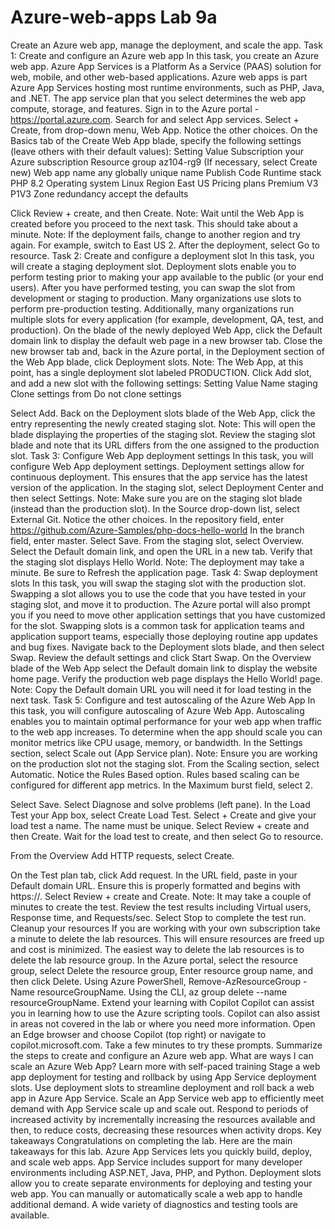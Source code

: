 # Azure-web-apps Lab 9a
Create an Azure web app, manage the deployment, and scale the app.
Task 1: Create and configure an Azure web app
In this task, you create an Azure web app. Azure App Services is a Platform As a Service (PAAS) solution for web, mobile, and other web-based applications. Azure web apps is part Azure App Services hosting most runtime environments, such as PHP, Java, and .NET. The app service plan that you select determines the web app compute, storage, and features.
Sign in to the Azure portal - https://portal.azure.com.
Search for and select App services.
Select + Create, from drop-down menu, Web App. Notice the other choices.
On the Basics tab of the Create Web App blade, specify the following settings (leave others with their default values):
Setting
Value
Subscription
your Azure subscription
Resource group
az104-rg9 (If necessary, select Create new)
Web app name
any globally unique name
Publish
Code
Runtime stack
PHP 8.2
Operating system
Linux
Region
East US
Pricing plans
Premium V3 P1V3
Zone redundancy
accept the defaults

Click Review + create, and then Create.
Note: Wait until the Web App is created before you proceed to the next task. This should take about a minute.
Note: If the deployment fails, change to another region and try again. For example, switch to East US 2.
After the deployment, select Go to resource.
Task 2: Create and configure a deployment slot
In this task, you will create a staging deployment slot. Deployment slots enable you to perform testing prior to making your app available to the public (or your end users). After you have performed testing, you can swap the slot from development or staging to production. Many organizations use slots to perform pre-production testing. Additionally, many organizations run multiple slots for every application (for example, development, QA, test, and production).
On the blade of the newly deployed Web App, click the Default domain link to display the default web page in a new browser tab.
Close the new browser tab and, back in the Azure portal, in the Deployment section of the Web App blade, click Deployment slots.
Note: The Web App, at this point, has a single deployment slot labeled PRODUCTION.
Click Add slot, and add a new slot with the following settings:
Setting
Value
Name
staging
Clone settings from
Do not clone settings

Select Add.
Back on the Deployment slots blade of the Web App, click the entry representing the newly created staging slot.
Note: This will open the blade displaying the properties of the staging slot.
Review the staging slot blade and note that its URL differs from the one assigned to the production slot.
Task 3: Configure Web App deployment settings
In this task, you will configure Web App deployment settings. Deployment settings allow for continuous deployment. This ensures that the app service has the latest version of the application.
In the staging slot, select Deployment Center and then select Settings.
Note: Make sure you are on the staging slot blade (instead than the production slot).
In the Source drop-down list, select External Git. Notice the other choices.
In the repository field, enter https://github.com/Azure-Samples/php-docs-hello-world
In the branch field, enter master.
Select Save.
From the staging slot, select Overview.
Select the Default domain link, and open the URL in a new tab.
Verify that the staging slot displays Hello World.
Note: The deployment may take a minute. Be sure to Refresh the application page.
Task 4: Swap deployment slots
In this task, you will swap the staging slot with the production slot. Swapping a slot allows you to use the code that you have tested in your staging slot, and move it to production. The Azure portal will also prompt you if you need to move other application settings that you have customized for the slot. Swapping slots is a common task for application teams and application support teams, especially those deploying routine app updates and bug fixes.
Navigate back to the Deployment slots blade, and then select Swap.
Review the default settings and click Start Swap.
On the Overview blade of the Web App select the Default domain link to display the website home page.
Verify the production web page displays the Hello World! page.
Note: Copy the Default domain URL you will need it for load testing in the next task.
Task 5: Configure and test autoscaling of the Azure Web App
In this task, you will configure autoscaling of Azure Web App. Autoscaling enables you to maintain optimal performance for your web app when traffic to the web app increases. To determine when the app should scale you can monitor metrics like CPU usage, memory, or bandwidth.
In the Settings section, select Scale out (App Service plan).
Note: Ensure you are working on the production slot not the staging slot.
From the Scaling section, select Automatic. Notice the Rules Based option. Rules based scaling can be configured for different app metrics.
In the Maximum burst field, select 2.

Select Save.
Select Diagnose and solve problems (left pane).
In the Load Test your App box, select Create Load Test.
Select + Create and give your load test a name. The name must be unique.
Select Review + create and then Create.
Wait for the load test to create, and then select Go to resource.


From the Overview
Add HTTP requests, select Create.


On the Test plan tab, click Add request. In the URL field, paste in your Default domain URL. Ensure this is properly formatted and begins with https://.
Select Review + create and Create.
Note: It may take a couple of minutes to create the test.
Review the test results including Virtual users, Response time, and Requests/sec.
Select Stop to complete the test run.
Cleanup your resources
If you are working with your own subscription take a minute to delete the lab resources. This will ensure resources are freed up and cost is minimized. The easiest way to delete the lab resources is to delete the lab resource group.
In the Azure portal, select the resource group, select Delete the resource group, Enter resource group name, and then click Delete.
Using Azure PowerShell, Remove-AzResourceGroup -Name resourceGroupName.
Using the CLI, az group delete --name resourceGroupName.
Extend your learning with Copilot
Copilot can assist you in learning how to use the Azure scripting tools. Copilot can also assist in areas not covered in the lab or where you need more information. Open an Edge browser and choose Copilot (top right) or navigate to copilot.microsoft.com. Take a few minutes to try these prompts.
Summarize the steps to create and configure an Azure web app.
What are ways I can scale an Azure Web App?
Learn more with self-paced training
Stage a web app deployment for testing and rollback by using App Service deployment slots. Use deployment slots to streamline deployment and roll back a web app in Azure App Service.
Scale an App Service web app to efficiently meet demand with App Service scale up and scale out. Respond to periods of increased activity by incrementally increasing the resources available and then, to reduce costs, decreasing these resources when activity drops.
Key takeaways
Congratulations on completing the lab. Here are the main takeaways for this lab.
Azure App Services lets you quickly build, deploy, and scale web apps.
App Service includes support for many developer environments including ASP.NET, Java, PHP, and Python.
Deployment slots allow you to create separate environments for deploying and testing your web app.
You can manually or automatically scale a web app to handle additional demand.
A wide variety of diagnostics and testing tools are available.
